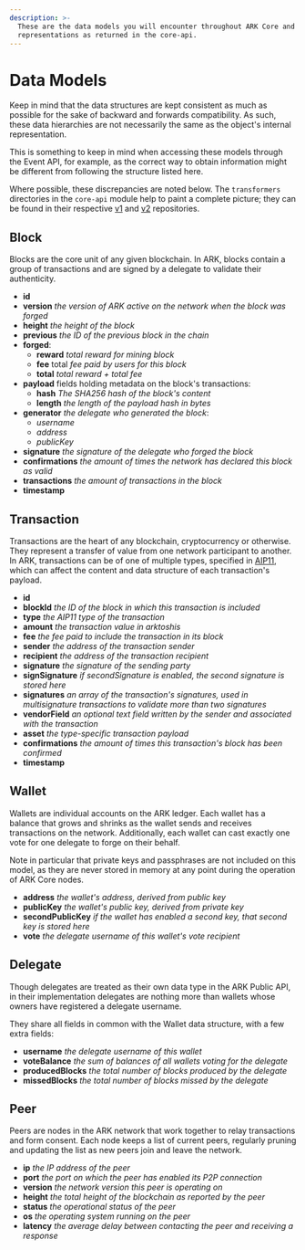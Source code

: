 ```yaml
---
description: >-
  These are the data models you will encounter throughout ARK Core and their
  representations as returned in the core-api.
---
```


# Data Models

Keep in mind that the data structures are kept consistent as much as possible for the sake of backward and forwards compatibility. As such, these data hierarchies are not necessarily the same as the object's internal representation.

This is something to keep in mind when accessing these models through the Event API, for example, as the correct way to obtain information might be different from following the structure listed here.

Where possible, these discrepancies are noted below. The `transformers` directories in the `core-api` module help to paint a complete picture; they can be found in their respective [v1](https://github.com/ARKEcosystem/core/tree/develop/packages/core-api/lib/versions/1/transformers) and [v2](https://github.com/ARKEcosystem/core/tree/develop/packages/core-api/lib/versions/2/transformers) repositories.

## Block

Blocks are the core unit of any given blockchain. In ARK, blocks contain a group of transactions and are signed by a delegate to validate their authenticity.

* **id**
* **version** _the version of ARK active on the network when the block was forged_
* **height** _the height of the block_
* **previous** _the ID of the previous block in the chain_
* **forged**:
  * **reward** _total reward for mining block_
  * **fee** total _fee paid by users for this block_
  * **total** _total reward + total fee_
* **payload** fields holding metadata on the block's transactions:
  * **hash** _The SHA256 hash of the block's content_
  * **length** _the length of the payload hash in bytes_
* **generator** _the delegate who generated the block_:
  * _username_
  * _address_
  * _publicKey_
* **signature** _the signature of the delegate who forged the block_
* **confirmations** _the amount of times the network has declared this block as valid_
* **transactions** _the amount of transactions in the block_
* **timestamp**

## Transaction

Transactions are the heart of any blockchain, cryptocurrency or otherwise. They represent a transfer of value from one network participant to another. In ARK, transactions can be of one of multiple types, specified in [AIP11](https://github.com/ARKEcosystem/AIPs/blob/master/AIPS/aip-11.md), which can affect the content and data structure of each transaction's payload.

* **id**
* **blockId** _the ID of the block in which this transaction is included_
* **type** _the AIP11 type of the transaction_
* **amount** _the transaction value in arktoshis_
* **fee** _the fee paid to include the transaction in its block_
* **sender** _the address of the transaction sender_
* **recipient** _the address of the transaction recipient_
* **signature** _the signature of the sending party_
* **signSignature** _if secondSignature is enabled, the second signature is stored here_
* **signatures** _an array of the transaction's signatures, used in multisignature transactions to validate more than two signatures_
* **vendorField** _an optional text field written by the sender and associated with the transaction_
* **asset** _the type-specific transaction payload_
* **confirmations** _the amount of times this transaction's block has been confirmed_
* **timestamp**

## Wallet

Wallets are individual accounts on the ARK ledger. Each wallet has a balance that grows and shrinks as the wallet sends and receives transactions on the network. Additionally, each wallet can cast exactly one vote for one delegate to forge on their behalf.

Note in particular that private keys and passphrases are not included on this model, as they are never stored in memory at any point during the operation of ARK Core nodes.

* **address** _the wallet's address, derived from public key_
* **publicKey** _the wallet's public key, derived from private key_
* **secondPublicKey** _if the wallet has enabled a second key, that second key is stored here_
* **vote** _the delegate username of this wallet's vote recipient_

## Delegate

Though delegates are treated as their own data type in the ARK Public API, in their implementation delegates are nothing more than wallets whose owners have registered a delegate username.

They share all fields in common with the Wallet data structure, with a few extra fields:

* **username** _the delegate username of this wallet_
* **voteBalance** _the sum of balances of all wallets voting for the delegate_
* **producedBlocks** _the total number of blocks produced by the delegate_
* **missedBlocks** _the total number of blocks missed by the delegate_

## Peer

Peers are nodes in the ARK network that work together to relay transactions and form consent. Each node keeps a list of current peers, regularly pruning and updating the list as new peers join and leave the network.

* **ip** _the IP address of the peer_
* **port** _the port on which the peer has enabled its P2P connection_
* **version** _the network version this peer is operating on_
* **height** _the total height of the blockchain as reported by the peer_
* **status** _the operational status of the peer_
* **os** _the operating system running on the peer_
* **latency** _the average delay between contacting the peer and receiving a response_

